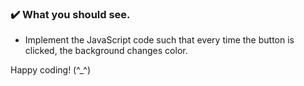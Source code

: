 ### :heavy_check_mark: What you should see.
- Implement the JavaScript code such that every time the button is clicked, the background changes color.


Happy coding! (^_^)